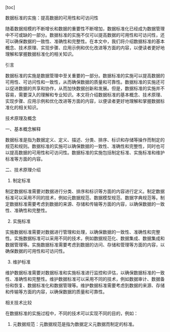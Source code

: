 
[toc]                    
                
                
数据标准的实施：提高数据的可用性和可访问性

随着数据规模的不断增长和数据的重要性不断增加，数据标准化已经成为数据管理中不可或缺的一部分。数据标准的实施不仅可以提高数据的可用性和可访问性，还可以确保数据的一致性、准确性和完整性。在本文中，我们将介绍数据标准的基本概念、技术原理、实现步骤、应用示例和优化改进等方面的内容，以便读者更好地理解和掌握数据标准化的相关知识。

引言

数据标准的实施是数据管理中至关重要的一部分。数据标准的实施可以提高数据的可用性、可访问性和一致性，从而确保数据的质量和可靠性。数据标准的实施还可以促进数据的共享和协作，从而加快数据创新和发展。但是，数据标准的实施并不容易，需要深入的理解和专业知识。本文将介绍数据标准的基本概念、技术原理、实现步骤、应用示例和优化改进等方面的内容，以便读者更好地理解和掌握数据标准化的相关知识。

技术原理及概念

一、基本概念解释

数据标准是指为数据定义、定义、描述、分类、排序、标识和存储等操作而制定的规范和规则。数据标准的实施可以确保数据的一致性、准确性和完整性，同时也可以提高数据的可用性和可访问性。数据标准的实施包括制定标准、实施标准和维护标准等方面的内容。

二、技术原理介绍

1. 制定标准

制定数据标准需要对数据进行分类、排序和标识等方面的内容进行定义。制定数据标准可以采用不同的技术，例如元数据规范、数据模型规范、数据字典规范等。制定数据标准需要考虑到数据的来源、存储和传输等方面的内容，以确保数据的一致性、准确性和完整性。

2. 实施标准

实施数据标准需要对数据进行管理和处理，以确保数据的一致性、准确性和完整性。实施数据标准可以采用不同的技术，例如数据规范化、数据集成、数据集成和数据管理等。实施数据标准需要考虑到数据的访问、存储和管理等方面的内容，以确保数据的可用性和可访问性。

3. 维护标准

维护数据标准需要对数据标准和实施标准进行监控和评估，以确保数据标准的一致性、准确性和完整性。维护数据标准可以采用不同的技术，例如数据审计、数据备份和恢复、数据标准化和数据管理等。维护数据标准需要考虑到数据的来源、存储和传输等方面的内容，以确保数据的质量和可靠性。

相关技术比较

在数据标准的实施过程中，不同的技术可以实现不同的目的，例如：

1. 元数据规范：元数据规范是指为数据定义元数据而制定的标准。

